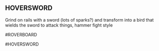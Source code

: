 ## HOVERSWORD
Grind on rails with a sword (lots of sparks?) and transform into a bird that wields the sword to attack things, hammer fight style

#ROVERBOARD

#HOVERSWORD